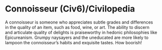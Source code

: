 # Connoisseur (Civ6)/Civilopedia

A connoisseur is someone who appreciates subtle grades and differences in the quality of an item, such as food, wine, or art. The ability to discern and articulate quality of delights is praiseworthy in hedonic philosophies like Epicureanism. Grumpy naysayers and the uneducated are more likely to lampoon the connoisseur’s habits and exquisite tastes. How boorish!